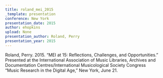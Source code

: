 ```yaml
---
title: roland_mei_2015
_template: presentation
conference: New York
presentation_date: 2015
author: ehopkins
upload: None
presentation_author: Roland, Perry
presentation_year: 2015
---
```

Roland, Perry. 2015. “MEI at 15: Reflections, Challenges, and Opportunities.” Presented at the International Association of Music Libraries, Archives and Documentation Centres/International Musicological Society Congress “Music Research in the Digital Age,” New York, June 21.